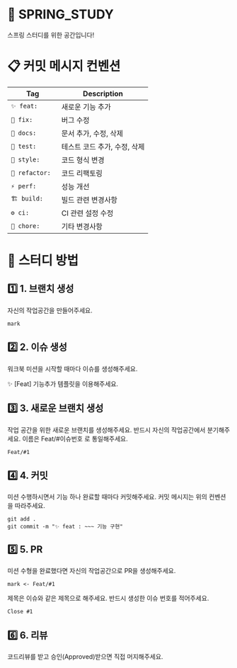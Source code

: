 # 🌱 SPRING_STUDY
스프링 스터디를 위한 공간입니다!

# 📋 커밋 메시지 컨벤션
| Tag         | Description             |
|------------|-------------------------|
| `✨ feat: `    | 새로운 기능 추가        |
| `🐛 fix: `     | 버그 수정              |
| `📝 docs: `    | 문서 추가, 수정, 삭제  |
| `🧪 test: `    | 테스트 코드 추가, 수정, 삭제 |
| `🎨 style: `   | 코드 형식 변경         |
| `🔨 refactor: ` | 코드 리팩토링         |
| `⚡ perf: `    | 성능 개선              |
| `🏗️ build: `  | 빌드 관련 변경사항     |
| `⚙️ ci: `      | CI 관련 설정 수정     |
| `🚀 chore: `   | 기타 변경사항          |

# 📢 스터디 방법
## 1️⃣ 1. 브랜치 생성
자신의 작업공간을 만들어주세요.
```
mark
```

## 2️⃣ 2. 이슈 생성
워크북 미션을 시작할 때마다 이슈를 생성해주세요.

✨ [Feat] 기능추가 템플릿을 이용해주세요.

## 3️⃣ 3. 새로운 브랜치 생성
작업 공간을 위한 새로운 브랜치를 생성해주세요.
반드시 자신의 작업공간에서 분기해주세요.
이름은 Feat/#이슈번호 로 통일해주세요.
```
Feat/#1
```

## 4️⃣ 4. 커밋
미션 수행하시면서 기능 하나 완료할 때마다 커밋해주세요.
커밋 메시지는 위의 컨벤션을 따라주세요.
```
git add .
git commit -m "✨ feat : ~~~ 기능 구현"
```

## 5️⃣ 5. PR
미션 수형을 완료했다면 자신의 작업공간으로 PR을 생성해주세요.
```
mark <- Feat/#1
```
제목은 이슈와 같은 제목으로 해주세요.
반드시 생성한 이슈 번호를 적어주세요.
```
Close #1
```

## 6️⃣ 6. 리뷰
코드리뷰를 받고 승인(Approved)받으면 직접 머지해주세요.

